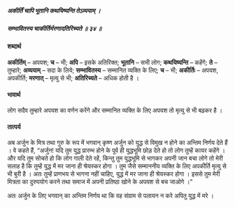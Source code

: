 ##### अकीर्तिं चापि भूतानि कथयिष्यन्ति तेऽव्ययाम् ।
##### सम्भावितस्य चाकीर्तिर्मरणादतिरिच्यते ॥ ३४ ॥

#### शब्दार्थ

**अकीर्तिम्** – अपयश; **च** – भी; **अपि** – इसके अतिरिक्त; **भूतानि** – सभी लोग; **कथयिष्यन्ति** – कहेंगे; **ते** – तुम्हारे; **अव्ययाम्** – सदा के लिये; **सम्भावितस्य** – सम्मानित व्यक्ति के लिए; **च** – भी; **अकीर्तिः** – अपयश,  अपकीर्ति; **मरणात्** – मृत्यु से भी; **अतिरिच्यते** – अधिक होती है ।

#### भावार्थ

लोग सदैव तुम्हारे अपयश का वर्णन करेंगे और सम्मानित व्यक्ति के लिए अपयश तो मृत्यु से भी बढ़कर है ।

#### तात्पर्य

अब अर्जुन के मित्र तथा गुरु के रूप में भगवान् कृष्ण अर्जुन को युद्ध से विमुख न होने का अन्तिम निर्णय देते हैं । वे कहते हैं, “अर्जुन! यदि तुम युद्ध प्रारम्भ होने के पूर्व ही युद्धभूमि छोड़ देते हो तो लोग तुम्हें कायर कहेंगे । और यदि तुम सोचते हो कि लोग गाली देते रहें, किन्तु तुम युद्धभूमि से भागकर अपनी जान बचा लोगे तो मेरी सलाह है कि तुम्हें युद्ध में मर जाना ही श्रेयस्कर होगा । तुम जैसे सम्माननीय व्यक्ति के लिए अपकीर्ति मृत्यु से भी बुरी है । अतः तुम्हें प्राणभय से भागना नहीं चाहिए, युद्ध में मर जाना ही श्रेयस्कर होगा । इससे तुम मेरी मित्रता का दुरुपयोग करने तथा समाज में अपनी प्रतिष्ठा खोने के अपयश से बच जाओगे ।”

अतः अर्जुन के लिए भगवान् का अन्तिम निर्णय था कि वह संग्राम से पलायन न करे अपितु युद्ध में मरे ।